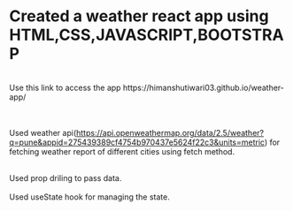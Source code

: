 # Created a weather react app using HTML,CSS,JAVASCRIPT,BOOTSTRAP
<br>
Use this link to access the app  https://himanshutiwari03.github.io/weather-app/
<br>
<br>
<br>

Used weather api(https://api.openweathermap.org/data/2.5/weather?q=pune&appid=275439389cf4754b970437e5624f22c3&units=metric) for fetching weather report of different cities using fetch method.
<br>

<br>
Used prop driling to pass data.
<br>
<br>
Used useState hook for managing the state.